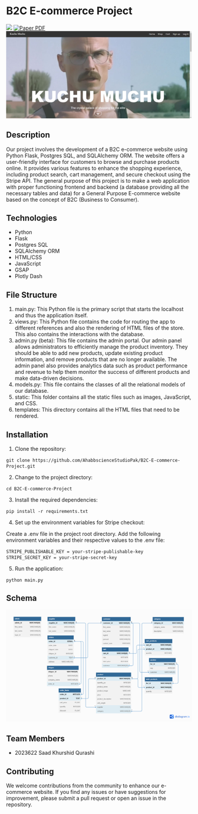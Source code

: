 # B2C E-commerce Project
![](https://img.shields.io/github)
    <a href="https://drive.google.com/file/d/1yQETGQlPU1pp5divxP75AhhytIeM5rwB/view?usp=drive_link">
      <img src='https://img.shields.io/badge/Paper-PDF-green?style=for-the-badge&logo=adobeacrobatreader&logoWidth=20&logoColor=white&labelColor=66cc00&color=94DD15' alt='Paper PDF'>
    </a>
<img src = "kucho mucho.JPG">
## Description
Our project involves the development of a B2C e-commerce website using Python Flask, Postgres SQL, and SQLAlchemy ORM. The website offers a user-friendly interface for customers to browse and purchase products online. It provides various features to enhance the shopping experience, including product search, cart management, and secure checkout using the Stripe API. The general purpose of this project is to make a web application with proper functioning frontend and backend (a database providing all the necessary tables and data) for a General Purpose E-commerce website based on the concept of B2C (Business to Consumer).

## Technologies
- Python
- Flask
- Postgres SQL
- SQLAlchemy ORM
- HTML/CSS
- JavaScript
- GSAP
- Plotly Dash

## File Structure
1. main.py:
This Python file is the primary script that starts the localhost and thus the application itself.
2. views.py:
This Python file contains the code for routing the app to different references and also the rendering of HTML files of the store. This also contains the interactions with the database.
3. admin.py (beta): This file contains the admin portal. Our admin panel allows administrators to efficiently manage the product inventory. They should be able to add new products, update existing product information, and remove products that are no longer available. The admin panel also provides analytics data such as product performance and revenue to help them monitor the success of different products and make data-driven decisions. 
4. models.py:
This file contains the classes of all the relational models of our database.
5. static:
This folder contains all the static files such as images, JavaScript, and CSS.
6. templates:
This directory contains all the HTML files that need to be rendered.

## Installation

1. Clone the repository:
```shell
git clone https://github.com/AhabbscienceStudioPak/B2C-E-commerce-Project.git
```

2. Change to the project directory:
```shell
cd B2C-E-commerce-Project
```

3. Install the required dependencies:
```shell
pip install -r requirements.txt
```

4. Set up the environment variables for Stripe checkout:

Create a .env file in the project root directory.
Add the following environment variables and their respective values to the .env file:
```env
STRIPE_PUBLISHABLE_KEY = your-stripe-publishable-key
STRIPE_SECRET_KEY = your-stripe-secret-key
```

5. Run the application:
```shell
python main.py
```

## Schema
<img src = "ERD.png">

## Team Members
- 2023622 Saad Khurshid Qurashi

## Contributing
We welcome contributions from the community to enhance our e-commerce website. If you find any issues or have suggestions for improvement, please submit a pull request or open an issue in the repository.
